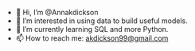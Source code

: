 - 👋 Hi, I’m @Annakdickson
- 👀 I’m interested in using data to build useful models. 
- 🌱 I’m currently learning SQL and more Python.
- 📫 How to reach me: akdickson99@gmail.com

<!---
Annakdickson/Annakdickson is a ✨ special ✨ repository because its `README.md` (this file) appears on your GitHub profile.
You can click the Preview link to take a look at your changes.
--->
